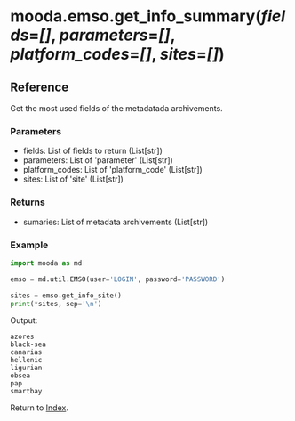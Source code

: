 # mooda.emso.get_info_summary(*fields*=*[]*, *parameters*=*[]*, *platform_codes*=*[]*, *sites*=*[]*)

## Reference

Get the most used fields of the metadatada archivements.

### Parameters

* fields: List of fields to return (List[str])
* parameters: List of 'parameter' (List[str])
* platform_codes: List of 'platform_code' (List[str])
* sites: List of 'site' (List[str])

### Returns

* sumaries: List of metadata archivements (List[str])

### Example

```python
import mooda as md

emso = md.util.EMSO(user='LOGIN', password='PASSWORD')

sites = emso.get_info_site()
print(*sites, sep='\n')
```

Output:

```
azores
black-sea
canarias
hellenic
ligurian
obsea
pap
smartbay
```

Return to [Index](../../index_api_reference.md).
